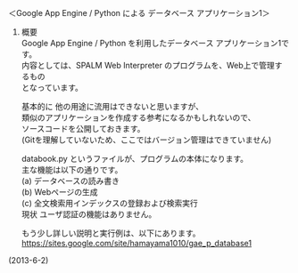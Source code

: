＜Google App Engine / Python による データベース アプリケーション1＞


1. 概要  
    Google App Engine / Python を利用したデータベース アプリケーション1です。  
    内容としては、SPALM Web Interpreter のプログラムを、Web上で管理するもの  
    となっています。  
    
    基本的に 他の用途に流用はできないと思いますが、  
    類似のアプリケーションを作成する参考になるかもしれないので、  
    ソースコードを公開しておきます。  
    (Gitを理解していないため、ここではバージョン管理はできていません)  
    
    databook.py というファイルが、プログラムの本体になります。  
    主な機能は以下の通りです。  
    (a) データベースの読み書き  
    (b) Webページの生成  
    (c) 全文検索用インデックスの登録および検索実行  
    現状 ユーザ認証の機能はありません。  
    
    もう少し詳しい説明と実行例は、以下にあります。  
    https://sites.google.com/site/hamayama1010/gae_p_database1  


(2013-6-2)
